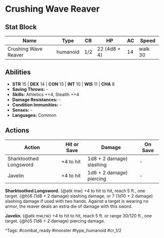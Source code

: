 # Crushing Wave Reaver

## Stat Block

| Name | Type | CR | HP | AC | Speed |
|------|------|----|----|----|-------|
| Crushing Wave Reaver | humanoid | 1/2 | 22 (4d8 + 4) | 14 | walk 30 |

## Abilities

- **STR** 15 | **DEX** 14 | **CON** 13 | **INT** 10 | **WIS** 11 | **CHA** 8
- **Saving Throws:** -  
- **Skills:** Athletics ++4, Stealth ++4  
- **Damage Resistances:** -  
- **Condition Immunities:** -  
- **Senses:** -  
- **Languages:** Common


## Actions

| Action | Hit or Save | Damage | On Save |
|--------|--------------|--------|----------|
| Sharktoothed Longsword | +4 to hit | 1d8 + 2 damage) slashing | - |
| Javelin | +4 to hit | 1d6 + 2 damage) piercing | - |

**Sharktoothed Longsword.** {@atk mw} +4 to hit to hit, reach 5 ft., one target. {@h}6 (1d8 + 2 damage) slashing damage, or 7 (1d10 + 2 damage) slashing damage if used with two hands. Against a target is wearing no armor, the reaver deals an extra die of damage with this sword.

**Javelin.** {@atk mw,rw} +4 to hit to hit, reach 5 ft. or range 30/120 ft., one target. {@h}5 (1d6 + 2 damage) piercing damage.


^Tags: #combat_ready #monster #type_humanoid #cr_1/2